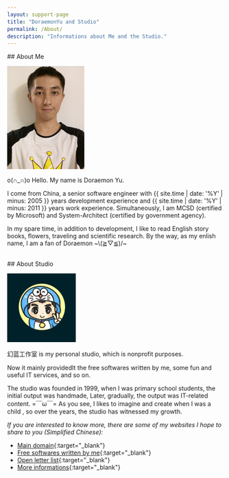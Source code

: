 ```yaml
---
layout: support-page
title: "DoraemonYu and Studio"
permalink: /About/
description: "Informations about Me and the Studio."
---
```


<div class="col-md-12" markdown="1">
## About Me

![my picture](/assets/img/me.jpg)

o(∩_∩)o Hello. My name is Doraemon Yu. 

I come from China, a senior software engineer with {{ site.time | date: '%Y' | minus: 2005 }} years development experience and {{ site.time | date: '%Y' | minus: 2011 }} years work experience. Simultaneously, I am MCSD (certified by Microsoft) and System-Architect (certified by government agency). 

In my spare time, in addition to development, I like to read English story books, flowers, traveling and scientific research. By the way, as my enlish name, I am a fan of Doraemon ~\\(≧▽≦)/~
</div>


<div class="col-md-12" >&nbsp;</div>


<div class="col-md-12" markdown="1">
## About Studio

![my logo](/assets/img/me2.jpg)

幻蓝工作室 is my personal studio, which is nonprofit purposes.  

Now it mainly providedIt the free softwares written by me, some fun and useful IT services, and so on.

The studio was founded in 1999, when I was primary school students, the initial output was handmade, Later, gradually, the output was IT-related content.  =￣ω￣= As you see, I likes to imagine and create when I was a child , so over the years, the studio has witnessed my growth.

*If you are interested to know more, there are some of my websites I hope to share to you (Simplified Chinese):* 

* [Main domain](http://yuyangzhou.name){:target="_blank"}
* [Free softwares written by me](http://soft.yuyangzhou.name){:target="_blank"}
* [Open letter list](http://soft.yuyangzhou.name/Email/OpenLetterList.html){:target="_blank"}
* [More informations](http://me.yuyangzhou.name){:target="_blank"}
</div>

